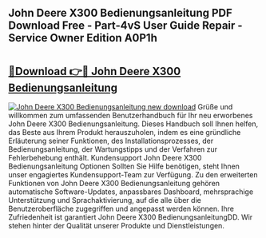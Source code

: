 ## John Deere X300 Bedienungsanleitung PDF Download Free - Part-4vS User Guide Repair - Service Owner Edition A0P1h

# <h2><a href="http://df3118.blite.top/?on=John+Deere+X300+Bedienungsanleitung">🔗Download 👉🔴 John Deere X300 Bedienungsanleitung</a></h2>

[![John Deere X300 Bedienungsanleitung new download](https://i.imgur.com/lujVjoI.png)](http://df3118.blite.top/?on=John+Deere+X300+Bedienungsanleitung)
Grüße und willkommen zum umfassenden Benutzerhandbuch für Ihr neu erworbenes John Deere X300 Bedienungsanleitung. Dieses Handbuch soll Ihnen helfen, das Beste aus Ihrem Produkt herauszuholen, indem es eine gründliche Erläuterung seiner Funktionen, des Installationsprozesses, der Bedienungsanleitung, der Wartungstipps und der Verfahren zur Fehlerbehebung enthält. Kundensupport John Deere X300 Bedienungsanleitung Optionen Sollten Sie Hilfe benötigen, steht Ihnen unser engagiertes Kundensupport-Team zur Verfügung. Zu den erweiterten Funktionen von John Deere X300 Bedienungsanleitung gehören automatische Software-Updates, anpassbares Dashboard, mehrsprachige Unterstützung und Sprachaktivierung, auf die alle über die Benutzeroberfläche zugegriffen und angepasst werden können. Ihre Zufriedenheit ist garantiert John Deere X300 BedienungsanleitungDD. Wir stehen hinter der Qualität unserer Produkte und Dienstleistungen.
